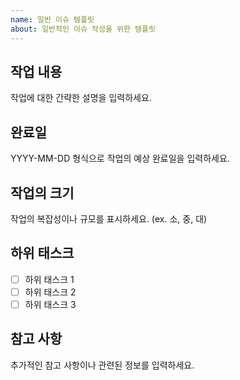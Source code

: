 ```yaml
---
name: 일반 이슈 템플릿
about: 일반적인 이슈 작성을 위한 템플릿
---
```


## 작업 내용
작업에 대한 간략한 설명을 입력하세요.

## 완료일
YYYY-MM-DD 형식으로 작업의 예상 완료일을 입력하세요.

## 작업의 크기
작업의 복잡성이나 규모를 표시하세요. (ex. 소, 중, 대)

## 하위 태스크
- [ ] 하위 태스크 1
- [ ] 하위 태스크 2
- [ ] 하위 태스크 3

## 참고 사항
추가적인 참고 사항이나 관련된 정보를 입력하세요.
